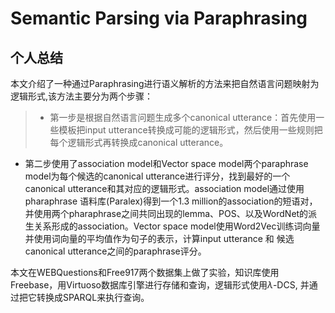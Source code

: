 # Semantic Parsing via Paraphrasing

## 个人总结
本文介绍了一种通过Paraphrasing进行语义解析的方法来把自然语言问题映射为逻辑形式,该方法主要分为两个步骤：
>*  第一步是根据自然语言问题生成多个canonical utterance：首先使用一些模板把input utterance转换成可能的逻辑形式，然后使用一些规则把每个逻辑形式再转换成canonical utterance。
* 第二步使用了association model和Vector space model两个paraphrase model为每个候选的canonical utterance进行评分，找到最好的一个canonical utterance和其对应的逻辑形式。association model通过使用pharaphrase 语料库(Paralex)得到一个1.3 million的association的短语对，并使用两个pharaphrase之间共同出现的lemma、POS、以及WordNet的派生关系形成的association。Vector space model使用Word2Vec训练词向量并使用词向量的平均值作为句子的表示，计算input utterance 和 候选canonical utterance之间的paraphrase评分。

本文在WEBQuestions和Free917两个数据集上做了实验，知识库使用Freebase，用Virtuoso数据库引擎进行存储和查询，逻辑形式使用$\lambda$-DCS, 并通过把它转换成SPARQL来执行查询。
